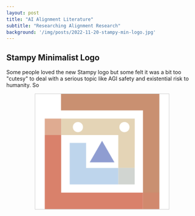 ```yaml
---
layout: post
title: "AI Alignment Literature"
subtitle: "Researching Alignment Research"
background: '/img/posts/2022-11-20-stampy-min-logo.jpg'
---
```


## Stampy Minimalist Logo

Some people loved the new Stampy logo but some felt it was a bit too "cutesy" to deal with a serious topic like AGI safety and existential risk to humanity. So 

<img src="/img/posts/2022-11-20-stampy-min-logo.svg" width="70%" style="border:1px solid #ccc; display: block; margin: 0 auto;" />
